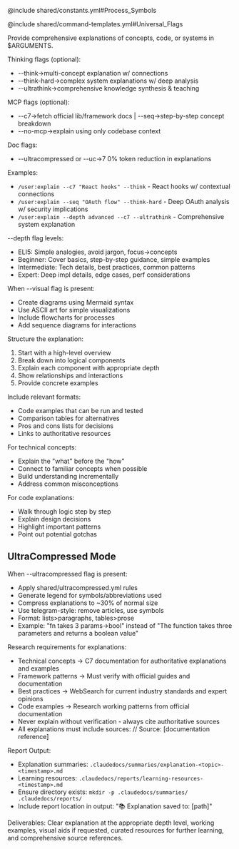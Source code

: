 @include shared/constants.yml#Process_Symbols

@include shared/command-templates.yml#Universal_Flags

Provide comprehensive explanations of concepts, code, or systems in $ARGUMENTS.

Thinking flags (optional):
- --think→multi-concept explanation w/ connections
- --think-hard→complex system explanations w/ deep analysis
- --ultrathink→comprehensive knowledge synthesis & teaching

MCP flags (optional):
- --c7→fetch official lib/framework docs | --seq→step-by-step concept breakdown
- --no-mcp→explain using only codebase context

Doc flags:
- --ultracompressed or --uc→7 0% token reduction in explanations

Examples:
- `/user:explain --c7 "React hooks" --think` - React hooks w/ contextual connections
- `/user:explain --seq "OAuth flow" --think-hard` - Deep OAuth analysis w/ security implications
- `/user:explain --depth advanced --c7 --ultrathink` - Comprehensive system explanation

--depth flag levels:
- ELI5: Simple analogies, avoid jargon, focus→concepts
- Beginner: Cover basics, step-by-step guidance, simple examples
- Intermediate: Tech details, best practices, common patterns
- Expert: Deep impl details, edge cases, perf considerations

When --visual flag is present:
- Create diagrams using Mermaid syntax
- Use ASCII art for simple visualizations
- Include flowcharts for processes
- Add sequence diagrams for interactions

Structure the explanation:
1. Start with a high-level overview
2. Break down into logical components
3. Explain each component with appropriate depth
4. Show relationships and interactions
5. Provide concrete examples

Include relevant formats:
- Code examples that can be run and tested
- Comparison tables for alternatives
- Pros and cons lists for decisions
- Links to authoritative resources

For technical concepts:
- Explain the "what" before the "how"
- Connect to familiar concepts when possible
- Build understanding incrementally
- Address common misconceptions

For code explanations:
- Walk through logic step by step
- Explain design decisions
- Highlight important patterns
- Point out potential gotchas

## UltraCompressed Mode

When --ultracompressed flag is present:
- Apply shared/ultracompressed.yml rules
- Generate legend for symbols/abbreviations used
- Compress explanations to ~30% of normal size
- Use telegram-style: remove articles, use symbols
- Format: lists>paragraphs, tables>prose
- Example: "fn takes 3 params→bool" instead of "The function takes three parameters and returns a boolean value"

Research requirements for explanations:
- Technical concepts → C7 documentation for authoritative explanations and examples
- Framework patterns → Must verify with official guides and documentation
- Best practices → WebSearch for current industry standards and expert opinions
- Code examples → Research working patterns from official documentation
- Never explain without verification - always cite authoritative sources
- All explanations must include sources: // Source: [documentation reference]

Report Output:
- Explanation summaries: `.claudedocs/summaries/explanation-<topic>-<timestamp>.md`
- Learning resources: `.claudedocs/reports/learning-resources-<timestamp>.md`
- Ensure directory exists: `mkdir -p .claudedocs/summaries/ .claudedocs/reports/`
- Include report location in output: "📚 Explanation saved to: [path]"

Deliverables: Clear explanation at the appropriate depth level, working examples, visual aids if requested, curated resources for further learning, and comprehensive source references.
